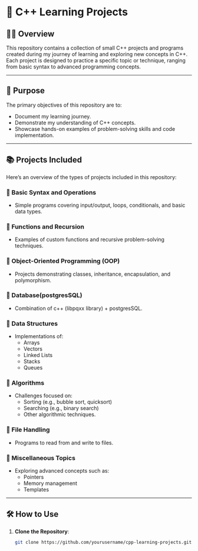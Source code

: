 # 🌟 C++ Learning Projects

## 🧑‍💻 Overview
This repository contains a collection of small C++ projects and programs created during my journey of learning and exploring new concepts in C++. Each project is designed to practice a specific topic or technique, ranging from basic syntax to advanced programming concepts.

---

## 🎯 Purpose
The primary objectives of this repository are to:
- Document my learning journey.
- Demonstrate my understanding of C++ concepts.
- Showcase hands-on examples of problem-solving skills and code implementation.

---

## 📚 Projects Included
Here’s an overview of the types of projects included in this repository:

### 🔹 Basic Syntax and Operations
- Simple programs covering input/output, loops, conditionals, and basic data types.

### 🔹 Functions and Recursion
- Examples of custom functions and recursive problem-solving techniques.

### 🔹 Object-Oriented Programming (OOP)
- Projects demonstrating classes, inheritance, encapsulation, and polymorphism.

### 🔹 Database(postgresSQL)
- Combination of c++ (libpqxx library) + postgresSQL.


### 🔹 Data Structures
- Implementations of:
  - Arrays
  - Vectors
  - Linked Lists
  - Stacks
  - Queues

### 🔹 Algorithms
- Challenges focused on:
  - Sorting (e.g., bubble sort, quicksort)
  - Searching (e.g., binary search)
  - Other algorithmic techniques.

### 🔹 File Handling
- Programs to read from and write to files.

### 🔹 Miscellaneous Topics
- Exploring advanced concepts such as:
  - Pointers
  - Memory management
  - Templates

---

## 🛠️ How to Use
1. **Clone the Repository**:
   ```bash
   git clone https://github.com/yourusername/cpp-learning-projects.git

